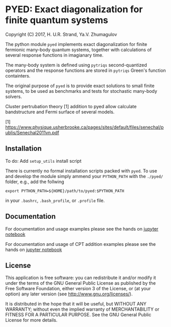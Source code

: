 # **PYED**: Exact diagonalization for finite quantum systems

Copyright (C) 2017, H. U.R. Strand, Ya.V. Zhumagulov

The python module `pyed` implements exact diagonalization for finite fermionic many-body quantum systems, together with calculations of several response functions in imagianary time.

The many-body system is defined using `pytriqs` second-quantized operators and the response functions are stored in `pytriqs` Green's function containters.

The original purpose of `pyed` is to provide exact solutions to small finite systems, to be used as benchmarks and tests for stochastic many-body solvers.

Cluster pertrubation theory [1] addition to pyed allow calculate bandstructure and Fermi surface of several models.

[1]  https://www.physique.usherbrooke.ca/pages/sites/default/files/senechal/publis/Senechal2011vn.pdf

## Installation

To do: Add `setup_utils` install script

There is currently no formal installation scripts packed with `pyed`. To use and develop the module simply ammend your `PYTHON_PATH` with the `./pyed/` folder, e.g., add the follwing

```
export PYTHON_PATH=${HOME}/path/to/pyed:$PYTHON_PATH
```

in your `.bashrc`, `.bash_profile`, or `.profile` file.

## Documentation

For documentation and usage examples please see the hands on [jupyter notebook](doc/Documentation.ipynb)

For documentation and usage of CPT addition examples please see the hands on [jupyter notebook](doc/Documentation_CPT_2D.ipynb)

## License

This application is free software: you can redistribute it and/or modify it
under the terms of the GNU General Public License as published by the Free
Software Foundation, either version 3 of the License, or (at your option) any
later version (see <http://www.gnu.org/licenses/>).

It is distributed in the hope that it will be useful, but WITHOUT ANY WARRANTY;
without even the implied warranty of MERCHANTABILITY or FITNESS FOR A
PARTICULAR PURPOSE. See the GNU General Public License for more details.
